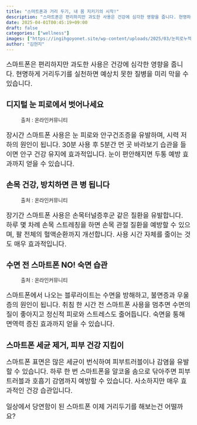 ```yaml
---
title: "스마트폰과 거리 두기, 내 몸 지키기의 시작!"
description: "스마트폰은 편리하지만 과도한 사용은 건강에 심각한 영향을 줍니다. 현명하게 거리두기를 실천하면 예상치 못한 질병을 미리 막을 수 있습니다."
date: 2025-04-01T00:45:19+09:00
draft: false
categories: ["wellness"]
images: ["https://ingihgoyonet.site/wp-content/uploads/2025/03/눈피로누적-1024x683.jpg", "https://ingihgoyonet.site/wp-content/uploads/2025/04/손목터널증후군-1024x683.jpg", "https://ingihgoyonet.site/wp-content/uploads/2025/03/수면스마트폰-1024x683.jpg"]
author: "김현지"
---
```


<p style="font-size:18px">스마트폰은 편리하지만 과도한 사용은 건강에 심각한 영향을 줍니다. 현명하게 거리두기를 실천하면 예상치 못한 질병을 미리 막을 수 있습니다.</p> <h2 >디지털 눈 피로에서 벗어나세요</h2> <figure ><img src="https://ingihgoyonet.site/wp-content/uploads/2025/03/눈피로누적-1024x683.jpg" alt="" style="aspect-ratio:16/9;object-fit:cover"/><figcaption >출처 : 온라인커뮤니티</figcaption></figure> <p style="font-size:18px">장시간 스마트폰 사용은 눈 피로와 안구건조증을 유발하며, 시력 저하의 원인이 됩니다. 30분 사용 후 5분간 먼 곳 바라보기 습관을 들이면 안구 건강 유지에 효과적입니다. 눈이 편안해지면 두통 예방 효과까지 얻을 수 있습니다.</p> <h2 >손목 건강, 방치하면 큰 병 됩니다</h2> <figure ><img src="https://ingihgoyonet.site/wp-content/uploads/2025/04/손목터널증후군-1024x683.jpg" alt="" style="aspect-ratio:16/9;object-fit:cover"/><figcaption >출처 : 온라인커뮤니티</figcaption></figure> <p style="font-size:18px">장기간 스마트폰 사용은 손목터널증후군 같은 질환을 유발합니다. 하루 몇 차례 손목 스트레칭을 하면 손목 관절 질환을 예방할 수 있으며, 팔 전체의 혈액순환까지 개선합니다. 사용 시간 자체를 줄이는 것도 매우 효과적입니다. </p> <h2 >수면 전 스마트폰 NO! 숙면 습관</h2> <figure ><img src="https://ingihgoyonet.site/wp-content/uploads/2025/03/수면스마트폰-1024x683.jpg" alt="" style="aspect-ratio:16/9;object-fit:cover"/><figcaption >출처 : 온라인커뮤니티</figcaption></figure> <p style="font-size:18px">스마트폰에서 나오는 블루라이트는 수면을 방해하고, 불면증과 우울증의 원인이 됩니다. 취침 한 시간 전 스마트폰 사용을 멈추면 수면의 질이 좋아지고 정신적 피로와 스트레스도 줄어듭니다. 숙면을 통해 면역력 증진 효과까지 얻을 수 있습니다.</p> <h2 >스마트폰 세균 제거, 피부 건강 지킴이</h2> <p style="font-size:18px">스마트폰 표면은 많은 세균이 번식하여 피부트러블이나 감염을 유발할 수 있습니다. 하루 한 번 스마트폰을 알코올 솜으로 닦아주면 피부 트러블과 호흡기 감염까지 예방할 수 있습니다. 사소하지만 매우 효과적인 건강 습관입니다.</p> <p style="font-size:18px">일상에서 당연함이 된 스마트폰 이제 거리두기를 해보는건 어떨까요?</p>